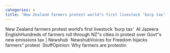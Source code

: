 ```yaml
---
categories: e
title: "New Zealand farmers protest world’s first livestock ‘burp tax’  Al Jazeera English"
---
```

New Zealand farmers protest world’s first livestock ‘burp tax’&nbsp;&nbsp;Al Jazeera EnglishHundreds of farmers roll through NZ"s cities in protest over Govt"s new emissions tax | Newshub&nbsp;&nbsp;NewshubVoices for Freedom hijacks farmers" protest&nbsp;&nbsp;StuffOpinion: Why farmers are protestin